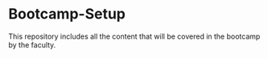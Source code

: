 # Bootcamp-Setup
 This repository includes all the content that will be covered in the bootcamp by the faculty.
